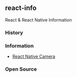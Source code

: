 ## react-info
React &amp; React Native Information


### History


### Information
- [React Native Camera](https://react-native-community.github.io/react-native-camera/)


### Open Source


